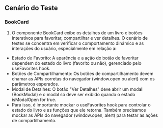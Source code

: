 ## Cenário do Teste

### BookCard
1. O componente BookCard exibe os detalhes de um livro e botões interativos para favoritar, compartilhar e ver detalhes. O cenário de testes se concentra em verificar o comportamento dinâmico e as interações do usuário, especialmente em relação a:
- Estado de Favorito: A aparência e a ação do botão de favoritar dependem do estado do livro (favorito ou não), gerenciado pelo useFavorites hook.
- Botões de Compartilhamento: Os botões de compartilhamento devem chamar as APIs corretas do navegador (window.open ou alert) com os parâmetros esperados.
- Modal de Detalhes: O botão "Ver Detalhes" deve abrir um modal (BookModal) e o modal só deve ser exibido quando o estado isModalOpen for true.
- Para isso, é importante mockar o useFavorites hook para controlar o estado do livro e as funções que ele retorna. Também precisamos mockar as APIs do navegador (window.open, alert) para testar as ações de compartilhamento.